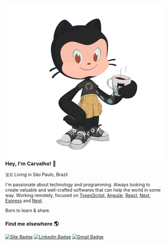 <img align="right" src="https://raw.githubusercontent.com/tgcarvalho/tgcarvalho/master/public/octocat.svg" />

### Hey, I'm Carvalho! :metal:

🇧🇷  Living in São Paulo, Brazil <br>

I'm passionate about technology and programming. Always looking to create valuable and well-crafted softwares that can help the world in some way. Working remotely, focused on [TypesScript](https://www.typescriptlang.org/docs/), [Angular](https://angular.io/guide/what-is-angular), [React](https://pt-br.reactjs.org/docs/getting-started.html), [Next](https://nextjs.org/docs/getting-started), [Express](https://expressjs.com/pt-br/starter/installing.html) and [Nest](https://docs.nestjs.com/).

Born to learn & share.

### Find me elsewhere 🌎

[![Site Badge](https://img.shields.io/badge/thiagocarvalho.dev-6633cc?style=flat-square&logo=data:image/png;base64,iVBORw0KGgoAAAANSUhEUgAAAA0AAAAOCAYAAAD0f5bSAAAACXBIWXMAAAsTAAALEwEAmpwYAAAAAXNSR0IArs4c6QAAAARnQU1BAACxjwv8YQUAAAClSURBVHgBjZEBEcIwFEN/UTAJ4AAHwwmgAAmbk0pAQiUMB5WAhJByZWz/Uljuctfrku7118wJwJ6+01NZ2y8x0NEj/cRaUZa5eaEz2ioHjctCEqGpInqlT8mfeBMEZX8oV1ClroEeV/daNlz45NAzff5XOkIPp9+54IwQQnjQBy6vatyQCF9E/7feGggZ+inyTINtjztATNfqB68ow34YNZje/EIvDsu4K7CkzicAAAAASUVORK5CYII=&logoColor=white&link=https://www.thiagocarvalho.dev/)](https://www.thiagocarvalho.dev/) 
[![Linkedin Badge](https://img.shields.io/badge/-Thiago%20Carvalho-6633cc?style=flat-square&logo=Linkedin&logoColor=white&link=https://www.linkedin.com/in/tgcarvalho/)](https://www.linkedin.com/in/tgcarvalho/) 
[![Gmail Badge](https://img.shields.io/badge/-thiago.xsource@gmail.com-6633cc?style=flat-square&logo=Gmail&logoColor=white&link=mailto:thiago.xsource@gmail.com)](mailto:thiago.xsource@gmail.com)

<!--
**tgcarvalho/tgcarvalho** is a ✨ _special_ ✨ repository because its `README.md` (this file) appears on your GitHub profile.

Here are some ideas to get you started:

- 🔭 I’m currently working on ...
- 🌱 I’m currently learning ...
- 👯 I’m looking to collaborate on ...
- 🤔 I’m looking for help with ...
- 💬 Ask me about ...
- 📫 How to reach me: ...
- 😄 Pronouns: ...
- ⚡ Fun fact: ...
-->

